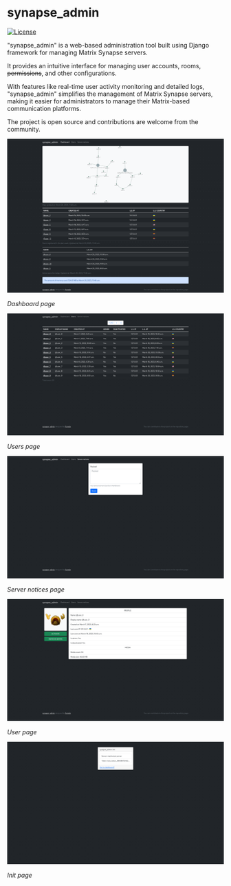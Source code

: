 # synapse_admin

[![License](https://img.shields.io/badge/License-BSD_3--Clause-blue.svg)](https://opensource.org/licenses/BSD-3-Clause)

"synapse_admin" is a web-based administration tool built using Django framework for managing Matrix Synapse servers. 

It provides an intuitive interface for managing user accounts, rooms, ~~permissions~~, and other configurations. 

With features like real-time user activity monitoring and detailed logs, "synapse_admin" simplifies the management of Matrix Synapse servers, making it easier for administrators to manage their Matrix-based communication platforms. 

The project is open source and contributions are welcome from the community.

![Dashboard page](screenshots/1.png)

_Dashboard page_

![Users page](screenshots/2.png)

_Users page_

![Server notices page](screenshots/3.png)

_Server notices page_

![User page](screenshots/4.png)

_User page_

![Init page](screenshots/5.png)

_Init page_
